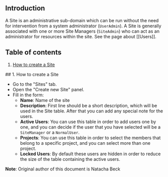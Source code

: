 
## Introduction

A Site is an administrative sub-domain which can be run without the
need for intervention from a system administrator (`UserAdmin`). A
Site is generally associated with one or more Site Managers
(`SiteAdmin`) who can act as an administrator for resources within
the site. See the page about [[Users]].


## Table of contents

1. [How to create a Site](#how)

<a name="how" />
## 1. How to create a Site

* Go to the "Sites" tab.
* Open the "Create new Site" panel.
* Fill in the form:
  * **Name**: Name of the site
  * **Description**: First line should be a short description, which
    will be used in the Site table. After that you can add any special
    note for the users.
  * **Active Users**: You can use this table in order to add users
    one by one, and you can decide if the user that you have selected
    will be a `SiteManager` or a `NormalUser`.
  * **Projects**: You can use this table in order to select the
    members that belong to a specific project, and you can select
    more than one project.
  * **Locked Users**: By default these users are hidden in order
    to reduce the size of the table containing the active users.


**Note**: Original author of this document is Natacha Beck